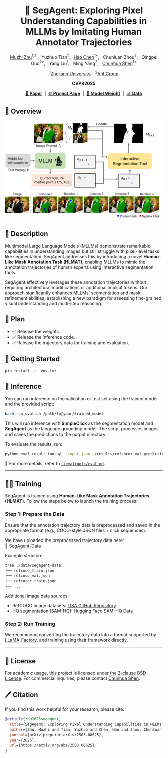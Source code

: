 <div align="center">

# 🎯 SegAgent: Exploring Pixel Understanding Capabilities in MLLMs by Imitating Human Annotator Trajectories

[Muzhi Zhu](https://scholar.google.com/citations?user=064gBH4AAAAJ&hl=en)<sup>1,2</sup>, &nbsp;
Yuzhuo Tian<sup>1</sup>, &nbsp;
[Hao Chen](https://stan-haochen.github.io/)<sup>1*</sup>, &nbsp;
Chunluan Zhou<sup>2</sup>, &nbsp;
Qingpei Guo<sup>2*</sup>, &nbsp;
Yang Liu<sup>1</sup>, &nbsp;
Ming Yang<sup>2</sup>, &nbsp;
[Chunhua Shen](https://cshen.github.io/)<sup>1*</sup>

<sup>1</sup>[Zhejiang University](https://www.zju.edu.cn/english/), &nbsp;
<sup>2</sup>[Ant Group](https://www.antgroup.com/en)

**CVPR2025**

[📄 **Paper**](https://arxiv.org/abs/2503.08625)&nbsp; | &nbsp;[🌐 **Project Page**](https://aim-uofa.github.io/SegAgent/)&nbsp; | &nbsp;[🤖 **Model Weight**](https://www.modelscope.cn/models/zzzmmz/SegAgent-Model)&nbsp; | &nbsp;[📊 **Data**](https://www.modelscope.cn/models/zzzmmz/SegAgent-Dataset)
</div>

## 🚀 Overview
<div align="center">
<img width="800" alt="SegAgent Framework" src="images/framework.png">
</div>

## 📖 Description

Multimodal Large Language Models (MLLMs) demonstrate remarkable capabilities in understanding images but still struggle with pixel-level tasks like segmentation. SegAgent addresses this by introducing a novel **Human-Like Mask Annotation Task (HLMAT)**, enabling MLLMs to mimic the annotation trajectories of human experts using interactive segmentation tools.

SegAgent effectively leverages these annotation trajectories without requiring architectural modifications or additional implicit tokens. Our approach significantly enhances MLLMs' segmentation and mask refinement abilities, establishing a new paradigm for assessing fine-grained visual understanding and multi-step reasoning.







## 🚩 Plan
- ✅ Release the weights.
- ✅ Release the inference code.
- ✅ Release the trajectory data for training and evaluation.



## 🚀 Getting Started
```bash
pip install -r  env.txt
```

## 🤖 Inference

You can run inference on the validation or test set using the trained model and the provided script:

```bash
bash run_eval.sh /path/to/your/trained_model
```

This will run inference with **SimpleClick** as the segmentation model and **SegAgent** as the language grounding model. The script processes images and saves the predictions to the output directory.

To evaluate the results, run:

```bash
python eval_result_iou.py --input_json ./results/refcoco+_val_predictions.json
```

📄 For more details, refer to [`./evaltools/eval.md`](./evaltools/eval.md).

---

## 🧑‍🏫 Training

SegAgent is trained using **Human-Like Mask Annotation Trajectories (HLMAT)**. Follow the steps below to launch the training process:

### Step 1: Prepare the Data

Ensure that the annotation trajectory data is preprocessed and saved in the appropriate format (e.g., COCO-style JSON files + click sequences).

We have uploaded the preprocessed trajectory data here:  
📁 [SegAgent-Data](https://www.modelscope.cn/models/zzzmmz/SegAgent-Dataset)

Example structure:

```bash
tree ./data/segagent-data
├── refcoco_train.json
├── refcoco_val.json
├── refcoco+_train.json
├── ...
```

Additional image data sources:
- RefCOCO image datasets: [LISA GitHub Repository](https://github.com/dvlab-research/LISA)
- HQ segmentation (SAM-HQ): [Hugging Face SAM-HQ Data](https://huggingface.co/sam-hq-team/sam-hq-training/tree/main/data)

### Step 2: Run Training

We recommend converting the trajectory data into a format supported by [LLaMA-Factory](https://github.com/hiyouga/LLaMA-Factory), and training using their framework directly.

---



## 🎫 License

For academic usage, this project is licensed under [the 2-clause BSD License](LICENSE). For commercial inquiries, please contact [Chunhua Shen](mailto:chhshen@gmail.com).

## 🖊️ Citation

If you find this work helpful for your research, please cite:

```BibTeX
@article{zhu2025segagent,
  title={SegAgent: Exploring Pixel Understanding Capabilities in MLLMs by Imitating Human Annotator Trajectories},
  author={Zhu, Muzhi and Tian, Yuzhuo and Chen, Hao and Zhou, Chunluan and Guo, Qingpei and Liu, Yang and Yang, Ming and Shen, Chunhua},
  journal={arXiv preprint arXiv:2503.08625},
  year={2025},
  url={https://arxiv.org/abs/2503.08625}
}